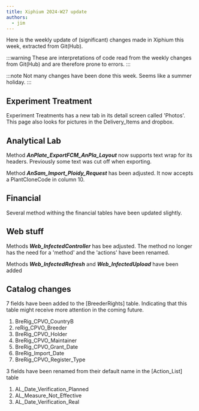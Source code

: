 ```yaml
---
title: Xiphium 2024-W27 update
authors:
  - jim
---
```


Here is the weekly update of (significant) changes made in Xiphium this week, extracted from Git(Hub).

:::warning
These are interpretations of code read from the weekly changes from Git(Hub) and are therefore prone to errors.
:::

<!--truncate-->

:::note
Not many changes have been done this week. Seems like a summer holiday.
:::

## Experiment Treatment
Experiment Treatments has a new tab in its detail screen called 'Photos'. This page also looks for pictures in the Delivery_Items and dropbox.

## Analytical Lab
Method ***AnPlate_ExportFCM_AnPla_Layout*** now supports text wrap for its headers. Previously some text was cut off when exporting.

Method ***AnSam_Import_Ploidy_Request*** has been adjusted. It now accepts a PlantCloneCode in column 10.

## Financial
Several method withing the financial tables have been updated slightly.

## Web stuff
Methods ***Web_InfectedController*** has bee adjusted. The method no longer has the need for a 'method' and the 'actions' have been renamed.

Methods ***Web_InfectedRefresh*** and ***Web_InfectedUpload*** have been added

## Catalog changes
7 fields have been added to the [BreederRights] table. Indicating that this table might receive more attention in the coming future.
1. BreRig_CPVO_CountryB
2. reRig_CPVO_Breeder
3. BreRig_CPVO_Holder
4. BreRig_CPVO_Maintainer
5. BreRig_CPVO_Grant_Date
6. BreRig_Import_Date
7. BreRig_CPVO_Register_Type

3 fields have been renamed from their default name in the [Action_List] table
1. AL_Date_Verification_Planned
2. AL_Measure_Not_Effective
3. AL_Date_Verification_Real